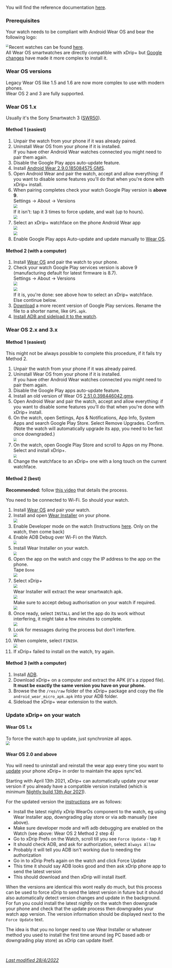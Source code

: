 You will find the reference documentation [here](https://github.com/NightscoutFoundation/xDrip/blob/master/Documentation/WatchGuide.md).

### Prerequisites

Your watch needs to be compliant with Android Wear OS and bear the following logo:

<img src="https://play-lh.googleusercontent.com/WmoV-m8b6x16sDRfzebu5b2vstcyBHRrpzCj6ODoh6hGuMa9Gg39EvnOk7z3qMa0_WM=s180-rw" style="zoom:50%;" align="left"/>

Recent watches can be found [here](https://wearos.google.com/).  
All Wear OS smartwatches are directly compatible with xDrip+ but [Google changes](https://www.androidpolice.com/2021/02/12/wear-os-is-making-app-sideloading-much-more-difficult/) have made it more complex to install it.

### Wear OS versions

Legacy Wear OS like 1.5 and 1.6 are now more complex to use with modern phones.  
Wear OS 2 and 3 are fully supported.

### Wear OS 1.x

Usually it's the Sony Smartwatch 3 ([SWR50](https://www.sony.com/electronics/support/other-products-xperia-smart-devices/swr50)). 

#### Method 1 (easiest)

1. Unpair the watch from your phone if it was already paired.
2. Uninstall Wear OS from your phone if it is installed.  
   If you have other Android Wear watches connected you might need to pair them again.
3. Disable the Google Play apps auto-update feature.
4. Install [Android Wear 2.9.0.185084575 GMS](https://www.apkmirror.com/apk/google-inc/android-wear/android-wear-2-9-0-185084575-gms-release/android-wear-smartwatch-2-9-0-185084575-gms-android-apk-download/).
5. Open Android Wear and pair the watch, accept and allow everything: if you want to disable some features you'll do that when you're done with xDrip+ install.
6. When pairing completes check your watch Google Play version is **above 9**.  
   Settings -> About -> Versions  
   <img src="../images/M-S-SW-AW3.png" style="zoom:75%;" />  
   If it isn't: tap it 3 times to force update, and wait (up to hours).  
   <img src="../images/M-S-SW-AW3a.png" style="zoom:75%;" />
7. Select an xDrip+ watchface on the phone Android Wear app  
   <img src="../images/M-S-SW-AW1.png" style="zoom:75%;" />   
   <img src="../images/M-S-SW-AW2.png" style="zoom:75%;" /> 
8. Enable Google Play apps Auto-update and update manually to [Wear OS](https://play.google.com/store/apps/details?id=com.google.android.wearable.app).

#### Method 2 (with a computer)

1. Install [Wear OS](https://play.google.com/store/apps/details?id=com.google.android.wearable.app) and pair the watch to your phone.
2. Check your watch Google Play services version is above 9 (manufacturing default for latest firmware is 8.7).  
   Settings -> About -> Versions  
   <img src="../images/M-S-SW-AW3.png" style="zoom:75%;" />   
   <img src="../images/M-S-SW-AW3a.png" style="zoom:75%;" />   
   If it is, you're done: see above how to select an xDrip+ watchface.  
   Else continue below.
3. [Download](https://www.apkmirror.com/apk/google-inc/google-play-services-android-wear/google-play-services-android-wear-9-8-41-release/google-play-services-9-8-41-534-130237018-android-apk-download/download/) a more recent version of Google Play services. Rename the file to a shorter name, like `GPS.apk`.
4. [Install ADB and sideload it to the watch](../../troubleshoot/ADB).

### Wear OS 2.x and 3.x

#### Method 1 (easiest)

This might not be always possible to complete this procedure, if it fails try Method 2.

1. Unpair the watch from your phone if it was already paired.
2. Uninstall Wear OS from your phone if it is installed.  
   If you have other Android Wear watches connected you might need to pair them again.
3. Disable the Google Play apps auto-update feature.
4. Install an old version of Wear OS [2.51.0.398446042.gms](https://www.apkmirror.com/apk/google-inc/android-wear/android-wear-2-51-0-398446042-gms-release/wear-os-by-google-smartwatch-2-51-0-398446042-gms-android-apk-download/).
5. Open Android Wear and pair the watch, accept and allow everything: if you want to disable some features you'll do that when you're done with xDrip+ install.
6. On the watch, open Settings, Aps & Notifications, App Info, System Apps and search Google Play Store. Select Remove Upgrades. Confirm. (Note the watch will automatically upgrade its app, you need to be fast once downgraded.)  
   <img src="../images/M-S-SW-AW6.png" style="zoom:65%;" />
7. On the watch, open Google Play Store and scroll to Apps on my Phone. Select and install xDrip+.  
   <img src="../images/M-S-SW-AW7.png" style="zoom:65%;" />
8. Change the watchface to an xDrip+ one with a long touch on the current watchface.

#### Method 2 (best)

**Recommended:** follow [this video](https://www.youtube.com/watch?v=8HsfWPTFGQI) that details the process.

You need to be connected to Wi-Fi. So should your watch.

1. Install [Wear OS](https://play.google.com/store/apps/details?id=com.google.android.wearable.app) and pair your watch.
2. Install and open [Wear Installer](https://play.google.com/store/apps/details?id=org.freepoc.wearinstaller) on your phone.  
   <img src="../images/M-S-SW-AW9.png" style="zoom:75%;" />
3. Enable Developer mode on the watch (Instructions [here](../../troubleshoot/ADB/#smartwatch). Only on the watch, then come back)
4. Enable ADB Debug over Wi-Fi on the Watch.  
   <img src="../images/M-S-SW-AW8.png" style="zoom:65%;" />
5. Install Wear Installer on your watch.  
   <img src="../images/M-S-SW-AW10.png" style="zoom:65%;" />
6. Open the app on the watch and copy the IP address to the app on the phone.  
   Tape `Done`  
   <img src="../images/M-S-SW-AW11.png" style="zoom:75%;" />
7. Select xDrip+  
   <img src="../images/M-S-SW-AW12.png" style="zoom:75%;" />  
   Wear Installer will extract the wear smartwatch apk.  
   <img src="../images/M-S-SW-AW13.png" style="zoom:75%;" />  
   Make sure to accept debug authorisation on your watch if required.  
   <img src="../images/M-S-SW-AW14.png" style="zoom:75%;" />
8. Once ready, select `INSTALL` and let the app do its work without interfering, it might take a few minutes to complete.  
   <img src="../images/M-S-SW-AW15.png" style="zoom:75%;" />
9. Look for messages during the process but don't interfere.  
   <img src="../images/M-S-SW-AW16.png" style="zoom:75%;" />
10. When complete, select `FINISH`.  
    <img src="../images/M-S-SW-AW17.png" style="zoom:75%;" />
11. If xDrip+ failed to install on the watch, try again.

#### Method 3 (with a computer)

1. Install [ADB](../../troubleshoot/ADB).
2. Download xDrip+ on a computer and extract the APK (it's a zipped file).  
   **It must be exactly the same version you have on your phone.**
3. Browse the the `/res/raw` folder of the xDrip+ package and copy the file `android_wear_micro_apk.apk` into your ADB folder.
4. Sideload the xDrip+ wear extension to the watch.

### Update xDrip+ on your watch

#### Wear OS 1.x

To force the watch app to update, just synchronize all apps.  
<img src="../images/M-S-SW-AW32.png" style="zoom:75%;" />

#### Wear OS 2.0 and above

You will need to uninstall and reinstall the wear app every time you want to [update](../../use/update) your phone xDrip+ in order to maintain the apps sync'ed.

Starting with April 13th 2021, xDrip+ can automatically update your wear version if you already have a compatible version installed (which is minimum [Nightly build 13th Apr 2021](https://github.com/NightscoutFoundation/xDrip/releases/tag/2021.04.13)).

For the updated version the [instructions](https://github.com/NightscoutFoundation/xDrip/issues/1648) are as follows:

- Install the latest nightly xDrip WearOs component to the watch, eg using Wear Installer app, downgrading play store or via adb manually (see above).
- Make sure developer mode and wifi adb debugging are enabled on the Watch (see above: Wear OS 2 Method 2 step 4)
- Go to xDrip Prefs on the Watch, scroll till you see `Force Update` - tap it
- It should check ADB, and ask for authorization, select `Always Allow`
- Probably it will tell you ADB isn't working due to needing the authorization
- Go in to xDrip Prefs again on the watch and click Force Update
- This time it should say ADB looks good and then ask xDrip phone app to send the latest version
- This should download and then xDrip will install itself.

When the versions are identical this wont really do much, but this process can be used to force xDrip to send the latest version in future but it should also automatically detect version changes and update in the background. For fun you could install the latest nightly on the watch then downgrade your phone and check that the update process then downgrades your watch app version. The version information should be displayed next to the `Force Update` text.

The idea is that you no longer need to use Wear Installer or whatever method you used to install the first time around (eg PC based adb or downgrading play store) as xDrip can update itself.

</br>

[*Last modified 28/4/2022*](https://github.com/NightscoutFoundation/xDrip/releases/tag/2022.03.27)